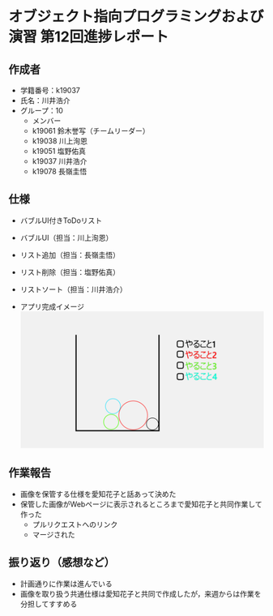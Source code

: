 # オブジェクト指向プログラミングおよび演習 第12回進捗レポート

## 作成者
- 学籍番号：k19037
- 氏名：川井浩介
- グループ：10
    - メンバー
    - k19061 鈴木誉写（チームリーダー）
    - k19038 川上洵恩
    - k19051 塩野佑真
    - k19037 川井浩介
    - k19078 長嶺圭悟

## 仕様
- バブルUI付きToDoリスト
- バブルUI（担当：川上洵恩）
- リスト追加（担当：長嶺圭悟）
- リスト削除（担当：塩野佑真）
- リストソート（担当：川井浩介）

- アプリ完成イメージ
![完成イメージ](https://github.com/2020-AIT-OOP2-Group10/OOP2_Report/blob/main/OOP2_12/bubbleToDo_image.png?raw=true "完成イメージ")

## 作業報告
- 画像を保管する仕様を愛知花子と話あって決めた
- 保管した画像がWebページに表示されるところまで愛知花子と共同作業して作った
    - プルリクエストへのリンク
    - マージされた

## 振り返り（感想など）
- 計画通りに作業は進んでいる
- 画像を取り扱う共通仕様は愛知花子と共同で作成したが，来週からは作業を分担してすすめる
